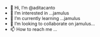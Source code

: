 - 👋 Hi, I’m @aditacanto
- 👀 I’m interested in ...jamulus
- 🌱 I’m currently learning ...jamulus
- 💞️ I’m looking to collaborate on jamulus...
- 📫 How to reach me ...

<!---
aditacanto/aditacanto is a ✨ special ✨ repository because its `README.md` (this file) appears on your GitHub profile.
You can click the Preview link to take a look at your changes.
--->
